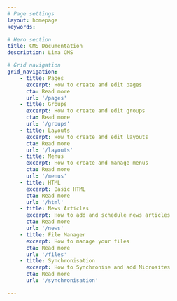 ```yaml
---
# Page settings
layout: homepage
keywords:

# Hero section
title: CMS Documentation
description: Lima CMS

# Grid navigation
grid_navigation:
    - title: Pages
      excerpt: How to create and edit pages
      cta: Read more
      url: '/pages'
    - title: Groups
      excerpt: How to create and edit groups
      cta: Read more
      url: '/groups'
    - title: Layouts
      excerpt: How to create and edit layouts
      cta: Read more
      url: '/layouts'
    - title: Menus
      excerpt: How to create and manage menus
      cta: Read more
      url: '/menus'
    - title: HTML
      excerpt: Basic HTML
      cta: Read more
      url: '/html'
    - title: News Articles
      excerpt: How to add and schedule news articles
      cta: Read more
      url: '/news'
    - title: File Manager
      excerpt: How to manage your files
      cta: Read more
      url: '/files' 
    - title: Synchronisation
      excerpt: How to Synchronise and add Microsites
      cta: Read more
      url: '/synchronisation'

---
```

